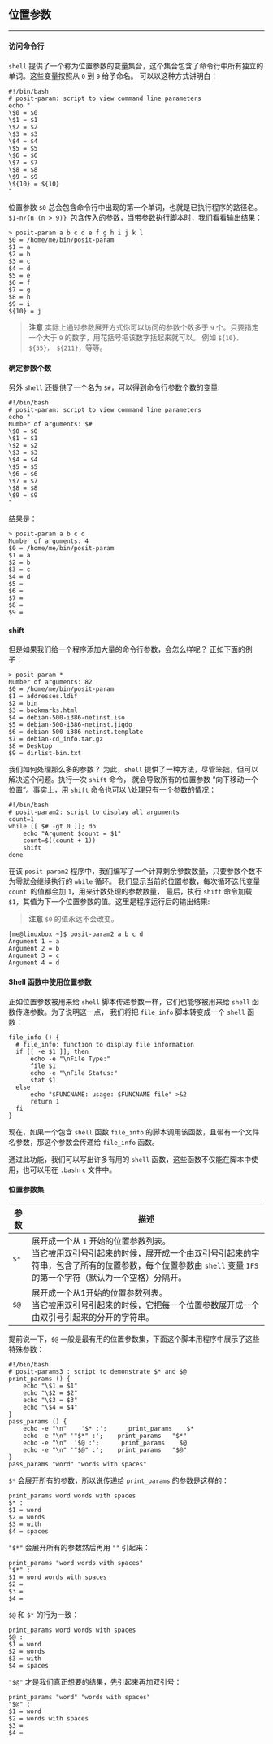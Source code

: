 ## 位置参数

--------

#### 访问命令行

`shell` 提供了一个称为位置参数的变量集合，这个集合包含了命令行中所有独立的单词。这些变量按照从 `0` 到 `9` 给予命名。 可以以这种方式讲明白：

```shell
#!/bin/bash
# posit-param: script to view command line parameters
echo "
\$0 = $0
\$1 = $1
\$2 = $2
\$3 = $3
\$4 = $4
\$5 = $5
\$6 = $6
\$7 = $7
\$8 = $8
\$9 = $9
\${10} = ${10}
"
```

位置参数 `$0` 总会包含命令行中出现的第一个单词，也就是已执行程序的路径名。`$1-n/{n (n > 9)} `包含传入的参数，当带参数执行脚本时，我们看看输出结果：

```shell
> posit-param a b c d e f g h i j k l
$0 = /home/me/bin/posit-param
$1 = a
$2 = b
$3 = c
$4 = d
$5 = e
$6 = f
$7 = g
$8 = h
$9 = i
${10} = j
```

> **注意** 实际上通过参数展开方式你可以访问的参数个数多于 `9` 个。只要指定一个大于 `9` 的数字，用花括号把该数字括起来就可以。 例如 `${10}， ${55}， ${211}`，等等。

#### 确定参数个数

另外 `shell` 还提供了一个名为 `$#`，可以得到命令行参数个数的变量:

```shell
#!/bin/bash
# posit-param: script to view command line parameters
echo "
Number of arguments: $#
\$0 = $0
\$1 = $1
\$2 = $2
\$3 = $3
\$4 = $4
\$5 = $5
\$6 = $6
\$7 = $7
\$8 = $8
\$9 = $9
"
```

结果是：

```shell
> posit-param a b c d
Number of arguments: 4
$0 = /home/me/bin/posit-param
$1 = a
$2 = b
$3 = c
$4 = d
$5 =
$6 =
$7 =
$8 =
$9 =
```

#### shift

但是如果我们给一个程序添加大量的命令行参数，会怎么样呢？ 正如下面的例子：

```shell
> posit-param *
Number of arguments: 82
$0 = /home/me/bin/posit-param
$1 = addresses.ldif
$2 = bin
$3 = bookmarks.html
$4 = debian-500-i386-netinst.iso
$5 = debian-500-i386-netinst.jigdo
$6 = debian-500-i386-netinst.template
$7 = debian-cd_info.tar.gz
$8 = Desktop
$9 = dirlist-bin.txt
```

我们如何处理那么多的参数？ 为此，`shell` 提供了一种方法，尽管笨拙，但可以解决这个问题。执行一次 `shift` 命令， 就会导致所有的位置参数 “向下移动一个位置”。事实上，用 `shift` 命令也可以 \处理只有一个参数的情况：

```shell
#!/bin/bash
# posit-param2: script to display all arguments
count=1
while [[ $# -gt 0 ]]; do
    echo "Argument $count = $1"
    count=$((count + 1))
    shift
done
```

在该 `posit-param2` 程序中，我们编写了一个计算剩余参数数量，只要参数个数不为零就会继续执行的 `while` 循环。 我们显示当前的位置参数，每次循环迭代变量 `count `的值都会加 `1`，用来计数处理的参数数量， 最后，执行 `shift` 命令加载 `$1`，其值为下一个位置参数的值。这里是程序运行后的输出结果:

> **注意** `$0` 的值永远不会改变。

```shell
[me@linuxbox ~]$ posit-param2 a b c d
Argument 1 = a
Argument 2 = b
Argument 3 = c
Argument 4 = d
```

#### Shell 函数中使用位置参数

正如位置参数被用来给 `shell` 脚本传递参数一样，它们也能够被用来给 `shell` 函数传递参数。为了说明这一点， 我们将把 `file_info` 脚本转变成一个 `shell` 函数：

```shell
file_info () {
  # file_info: function to display file information
  if [[ -e $1 ]]; then
      echo -e "\nFile Type:"
      file $1
      echo -e "\nFile Status:"
      stat $1
  else
      echo "$FUNCNAME: usage: $FUNCNAME file" >&2
      return 1
  fi
}
```

现在，如果一个包含 `shell` 函数 `file_info` 的脚本调用该函数，且带有一个文件名参数，那这个参数会传递给 `file_info` 函数。

通过此功能，我们可以写出许多有用的 `shell` 函数，这些函数不仅能在脚本中使用，也可以用在 `.bashrc` 文件中。

#### 位置参数集

| 参数 | 描述 |
|---|-----|
| `$*` | 展开成一个从 `1` 开始的位置参数列表。<br />当它被用双引号引起来的时候，展开成一个由双引号引起来的字符串，包含了所有的位置参数，每个位置参数由 `shell` 变量 `IFS` 的第一个字符（默认为一个空格）分隔开。 |
| `$@` | 展开成一个从1开始的位置参数列表。<br />当它被用双引号引起来的时候，它把每一个位置参数展开成一个由双引号引起来的分开的字符串。 |

提前说一下，`$@` 一般是最有用的位置参数集，下面这个脚本用程序中展示了这些特殊参数：

```shell
#!/bin/bash
# posit-params3 : script to demonstrate $* and $@
print_params () {
    echo "\$1 = $1"
    echo "\$2 = $2"
    echo "\$3 = $3"
    echo "\$4 = $4"
}
pass_params () {
    echo -e "\n" 	'$* :';      print_params    $*
    echo -e "\n" '"$*" :';    print_params   "$*"
    echo -e "\n"  '$@ :';      print_params    $@
    echo -e "\n" '"$@" :';    print_params   "$@"
}
pass_params "word" "words with spaces"
```

`$*` 会展开所有的参数，所以说传递给 `print_params` 的参数是这样的： 

```shell
print_params word words with spaces
$* :
$1 = word
$2 = words
$3 = with
$4 = spaces
```

`"$*"` 会展开所有的参数然后再用 `""` 引起来：

```shell
print_params "word words with spaces"
"$*" :
$1 = word words with spaces
$2 =
$3 =
$4 =
```

`$@` 和 `$*` 的行为一致：

```shell
print_params word words with spaces
$@ :
$1 = word
$2 = words
$3 = with
$4 = spaces
```

`"$@"` 才是我们真正想要的结果，先引起来再加双引号：

```shell
print_params "word" "words with spaces"
"$@" :
$1 = word
$2 = words with spaces
$3 =
$4 =
```

